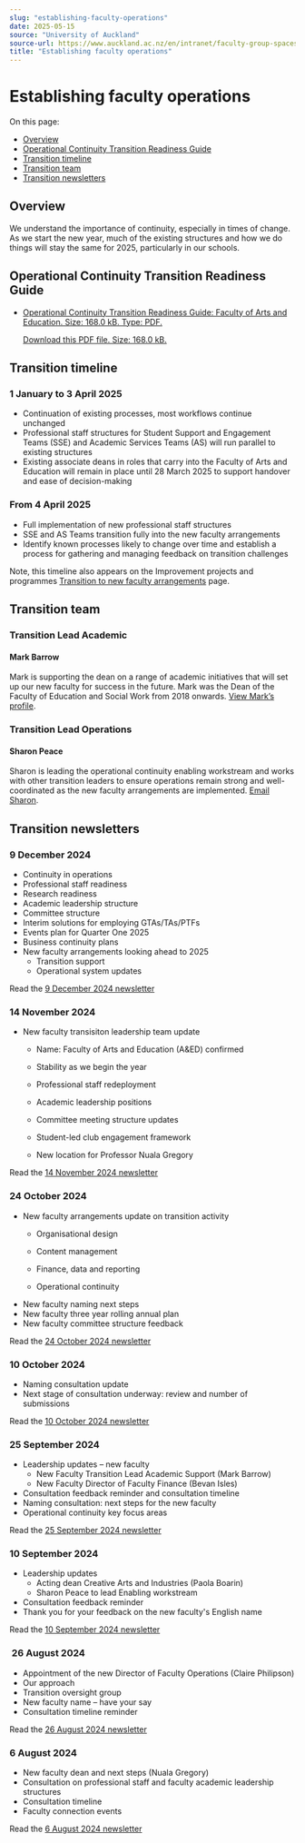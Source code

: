 ```yaml
---
slug: "establishing-faculty-operations"
date: 2025-05-15
source: "University of Auckland"
source-url: https://www.auckland.ac.nz/en/intranet/faculty-group-spaces/arts-education/improvement-transformation/establishing-faculty-operations.html
title: "Establishing faculty operations"
---
```


# Establishing faculty operations

On this page:

- [Overview](https://www.auckland.ac.nz/en/intranet/faculty-group-spaces/arts-education/improvement-transformation/establishing-faculty-operations.html#Overview)
- [Operational Continuity Transition Readiness Guide](https://www.auckland.ac.nz/en/intranet/faculty-group-spaces/arts-education/improvement-transformation/establishing-faculty-operations.html#Operational-Continuity-Transition-Readiness-Guide)
- [Transition timeline](https://www.auckland.ac.nz/en/intranet/faculty-group-spaces/arts-education/improvement-transformation/establishing-faculty-operations.html#Transition-timeline)
- [Transition team](https://www.auckland.ac.nz/en/intranet/faculty-group-spaces/arts-education/improvement-transformation/establishing-faculty-operations.html#Transition-team)
- [Transition newsletters](https://www.auckland.ac.nz/en/intranet/faculty-group-spaces/arts-education/improvement-transformation/establishing-faculty-operations.html#Transition-newsletters)

## Overview

We understand the importance of continuity, especially in times of change. As we start the new year, much of the existing structures and how we do things will stay the same for 2025, particularly in our schools.

## Operational Continuity Transition Readiness Guide

- [Operational Continuity Transition Readiness Guide: Faculty of Arts and Education. Size: 168.0 kB. Type: PDF.](/media/artsed-transition-readiness-guide.pdf)
    
    [Download this PDF file. Size: 168.0 kB.](/media/artsed-transition-readiness-guide.pdf)
    

## Transition timeline

### 1 January to 3 April 2025

- Continuation of existing processes, most workflows continue unchanged
- Professional staff structures for Student Support and Engagement Teams (SSE) and Academic Services Teams (AS) will run parallel to existing structures
- Existing associate deans in roles that carry into the Faculty of Arts and Education will remain in place until 28 March 2025 to support handover and ease of decision-making

### From 4 April 2025

- Full implementation of new professional staff structures
- SSE and AS Teams transition fully into the new faculty arrangements
- Identify known processes likely to change over time and establish a process for gathering and managing feedback on transition challenges

Note, this timeline also appears on the Improvement projects and programmes [Transition to new faculty arrangements](https://www.auckland.ac.nz/en/intranet/stay-informed/improvement-projects-programmes/transition-new-faculty.html) page.

## Transition team

### Transition Lead Academic

#### Mark Barrow

Mark is supporting the dean on a range of academic initiatives that will set up our new faculty for success in the future. Mark was the Dean of the Faculty of Education and Social Work from 2018 onwards. [View Mark’s profile](https://profiles.auckland.ac.nz/m-barrow).

### Transition Lead Operations

#### Sharon Peace

Sharon is leading the operational continuity enabling workstream and works with other transition leaders to ensure operations remain strong and well-coordinated as the new faculty arrangements are implemented. [Email Sharon](mailto:s.peace@auckland.ac.nz).

## Transition newsletters

### 9 December 2024

- Continuity in operations
- Professional staff readiness
- Research readiness
- Academic leadership structure
- Committee structure
- Interim solutions for employing GTAs/TAs/PTFs
- Events plan for Quarter One 2025
- Business continuity plans
- New faculty arrangements looking ahead to 2025
    - Transition support
    - Operational system updates     
        

Read the [9 December 2024 newsletter](https://createsend.com/t/j-E8595AF877FC96D32540EF23F30FEDED)

### 14 November 2024

- New faculty transisiton leadership team update
    - Name: Faculty of Arts and Education (A&ED) confirmed     
        
    - Stability as we begin the year
    - Professional staff redeployment
    - Academic leadership positions
    - Committee meeting structure updates
    - Student-led club engagement framework
    - New location for Professor Nuala Gregory

Read the [14 November 2024 newsletter](https://createsend.com/t/j-9B2952CE1F99D6172540EF23F30FEDED)

### 24 October 2024

- New faculty arrangements update on transition activity
    - Organisational design  
        
    - Content management
    - Finance, data and reporting
    - Operational continuity
- New faculty naming next steps
- New faculty three year rolling annual plan
- New faculty committee structure feedback  
    

Read the [24 October 2024 newsletter](https://createsend.com/t/j-D0B540DE709213172540EF23F30FEDED)

### 10 October 2024

- Naming consultation update
- Next stage of consultation underway: review and number of submissions

Read the [10 October 2024 newsletter](https://createsend.com/t/j-56FD993B13AA816B2540EF23F30FEDED)

### 25 September 2024

- Leadership updates – new faculty
    - New Faculty Transition Lead Academic Support (Mark Barrow)
    - New Faculty Director of Faculty Finance (Bevan Isles)
- Consultation feedback reminder and consultation timeline
- Naming consultation: next steps for the new faculty
- Operational continuity key focus areas

Read the [25 September 2024 newsletter](https://createsend.com/t/j-8C5BD1EECBC39CD12540EF23F30FEDED)

### 10 September 2024

- Leadership updates
    - Acting dean Creative Arts and Industries (Paola Boarin)
    - Sharon Peace to lead Enabling workstream
- Consultation feedback reminder
- Thank you for your feedback on the new faculty's English name

Read the [10 September 2024 newsletter](https://createsend.com/t/j-41C1F5E55E6B006C2540EF23F30FEDED)

###  26 August 2024

- Appointment of the new Director of Faculty Operations (Claire Philipson)
- Our approach
- Transition oversight group
- New faculty name – have your say
- Consultation timeline reminder

Read the [26 August 2024 newsletter](https://createsend.com/t/j-C102A98B297AF8382540EF23F30FEDED%20)

### 6 August 2024

- New faculty dean and next steps (Nuala Gregory)
- Consultation on professional staff and faculty academic leadership structures
- Consultation timeline
- Faculty connection events

Read the [6 August 2024 newsletter](https://createsend.com/t/j-A7A0EC03538444982540EF23F30FEDED)